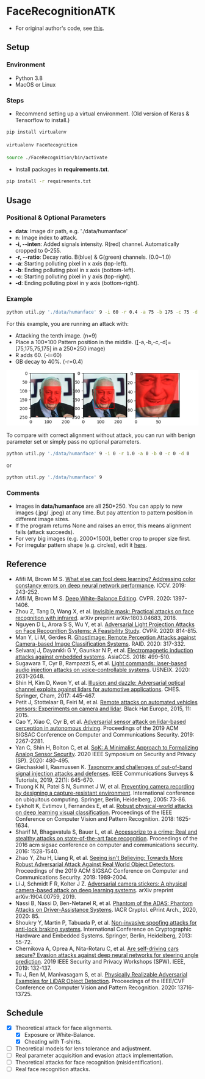 # FaceRecognitionATK
- For original author's code, see [this](https://github.com/krasserm/face-recognition).

## Setup
### Environment
* Python 3.8
* MacOS or Linux

### Steps
* Recommend setting up a virtual environment. (Old version of Keras & Tensorflow to install.)
```bash
pip install virtualenv

virtualenv FaceRecognition

source ./FaceRecognition/bin/activate
```
* Install packages in **requirements.txt**.
```bash
pip install -r requirements.txt
```

## Usage
### Positional & Optional Parameters
* **data**: Image dir path, e.g. './data/humanface'
* **n**: Image index to attack.
* **-i, --inten**: Added signals intensity. R(red) channel. Automatically cropped to 0-255.
* **-r, --ratio**: Decay ratio. B(blue) & G(green) channels. (0.0~1.0)
* **-a**: Starting polluting pixel in x axis (top-left).
* **-b**: Ending polluting pixel in x axis (bottom-left).
* **-c**: Starting polluting pixel in y axis (top-right).
* **-d**: Ending polluting pixel in y axis (bottom-right).

### Example
```bash
python util.py './data/humanface' 9 -i 60 -r 0.4 -a 75 -b 175 -c 75 -d 175
```
For this example, you are running an attack with:
* Attacking the tenth image. (n=9)
* Place a 100\*100 Pattern position in the middle. (\[-a,-b,-c,-d]=\[75,175,75,175] in a 250\*250 image)
* R adds 60. (-i=60)
* GB decay to 40%. (-r=0.4)

![](Figure_1.png)

To compare with correct alignment without attack, you can run with benign parameter set or simply pass no optional parameters.
```bash
python util.py './data/humanface' 9 -i 0 -r 1.0 -a 0 -b 0 -c 0 -d 0
```
or
```bash
python util.py './data/humanface' 9
```

### Comments
- Images in **data/humanface** are all 250\*250. You can apply to new images (.jpg/ .jpeg) at any time. But pay attention to pattern position in different image sizes.
- If the program returns None and raises an error, this means alignment fails (attack succeeds).
- For very big images (e.g. 2000\*1500), better crop to proper size first.
- For irregular pattern shape (e.g. circles), edit it [here](https://github.com/liuzey/FaceRecognitionATK/blob/762058053c6b2c42c6100410924bc5c1a41da809/contaminate.py#L25).

## Reference
* Afifi M, Brown M S. [What else can fool deep learning? Addressing color constancy errors on deep neural network performance](https://openaccess.thecvf.com/content_ICCV_2019/papers/Afifi_What_Else_Can_Fool_Deep_Learning_Addressing_Color_Constancy_Errors_ICCV_2019_paper.pdf). ICCV. 2019: 243-252.
* Afifi M, Brown M S. [Deep White-Balance Editing](https://openaccess.thecvf.com/content_CVPR_2020/papers/Afifi_Deep_White-Balance_Editing_CVPR_2020_paper.pdf). CVPR. 2020: 1397-1406.
* Zhou Z, Tang D, Wang X, et al. [Invisible mask: Practical attacks on face recognition with infrared](https://arxiv.org/pdf/1803.04683.pdf). arXiv preprint arXiv:1803.04683, 2018.
* Nguyen D L, Arora S S, Wu Y, et al. [Adversarial Light Projection Attacks on Face Recognition Systems: A Feasibility Study](https://openaccess.thecvf.com/content_CVPRW_2020/papers/w48/Nguyen_Adversarial_Light_Projection_Attacks_on_Face_Recognition_Systems_A_Feasibility_CVPRW_2020_paper.pdf). CVPR. 2020: 814-815.
* Man Y, Li M, Gerdes R. [GhostImage: Remote Perception Attacks against Camera-based Image Classification Systems](https://arxiv.org/pdf/2001.07792.pdf). RAID. 2020: 317-332.
* Selvaraj J, Dayanıklı G Y, Gaunkar N P, et al. [Electromagnetic induction attacks against embedded systems](https://dl.acm.org/doi/abs/10.1145/3196494.3196556). AsiaCCS. 2018: 499-510.
* Sugawara T, Cyr B, Rampazzi S, et al. [Light commands: laser-based audio injection attacks on voice-controllable systems](https://www.usenix.org/system/files/sec20-sugawara.pdf). USNEIX. 2020: 2631-2648.
* Shin H, Kim D, Kwon Y, et al. [Illusion and dazzle: Adversarial optical channel exploits against lidars for automotive applications](https://link.springer.com/chapter/10.1007/978-3-319-66787-4_22). CHES. Springer, Cham, 2017: 445-467.
* Petit J, Stottelaar B, Feiri M, et al. [Remote attacks on automated vehicles sensors: Experiments on camera and lidar](https://www.blackhat.com/docs/eu-15/materials/eu-15-Petit-Self-Driving-And-Connected-Cars-Fooling-Sensors-And-Tracking-Drivers-wp1.pdf). Black Hat Europe, 2015, 11: 2015.
* Cao Y, Xiao C, Cyr B, et al. [Adversarial sensor attack on lidar-based perception in autonomous driving](https://arxiv.org/pdf/1907.06826.pdf). Proceedings of the 2019 ACM SIGSAC Conference on Computer and Communications Security. 2019: 2267-2281.
* Yan C, Shin H, Bolton C, et al. [SoK: A Minimalist Approach to Formalizing Analog Sensor Security](http://www.connorbolton.com/papers/oakland2020-SoK.pdf). 2020 IEEE Symposium on Security and Privacy (SP). 2020: 480-495.
* Giechaskiel I, Rasmussen K. [Taxonomy and challenges of out-of-band signal injection attacks and defenses](https://ieeexplore.ieee.org/iel7/9739/5451756/08896847.pdf?casa_token=szxecPE70gEAAAAA:VvJLh7KJ08wWBKoX-boFkkhGEYWJEsWmgHVAiuN3-H6bSWHhn0bSCqXQlYpLIXvSyYZIfilTlRk). IEEE Communications Surveys & Tutorials, 2019, 22(1): 645-670.
* Truong K N, Patel S N, Summet J W, et al. [Preventing camera recording by designing a capture-resistant environment](http://www.rageuniversity.org/PRISONESCAPE/CCTV%20SURVEILLANCE%20PRISONS/neutralising%20cameras%20with%20pulsed%20flash.pdf). International conference on ubiquitous computing. Springer, Berlin, Heidelberg, 2005: 73-86.
* Eykholt K, Evtimov I, Fernandes E, et al. [Robust physical-world attacks on deep learning visual classification](https://openaccess.thecvf.com/content_cvpr_2018/papers/Eykholt_Robust_Physical-World_Attacks_CVPR_2018_paper.pdf). Proceedings of the IEEE Conference on Computer Vision and Pattern Recognition. 2018: 1625-1634.
* Sharif M, Bhagavatula S, Bauer L, et al. [Accessorize to a crime: Real and stealthy attacks on state-of-the-art face recognition](https://dl.acm.org/doi/pdf/10.1145/2976749.2978392?casa_token=i5WILqa5WdAAAAAA:Rr_wzEoPOdN0cd9lykedU065kowyXOuFiYnhERBs5B3sKJwf9ATr8V4MLyh9VQkyktrKD_Q4CzMiWg). Proceedings of the 2016 acm sigsac conference on computer and communications security. 2016: 1528-1540.
* Zhao Y, Zhu H, Liang R, et al. [Seeing isn't Believing: Towards More Robust Adversarial Attack Against Real World Object Detectors](https://dl.acm.org/doi/pdf/10.1145/3319535.3354259?casa_token=V_cJirt_ZtsAAAAA:VlJWXSqFBDcsY8-WBdqf4Wp5bpAv_H0ioVsfnP1iKS2F2QpJ8gpCZ8p1pSv6oBv_R-SqIEvJfT9vUQ). Proceedings of the 2019 ACM SIGSAC Conference on Computer and Communications Security. 2019: 1989-2004.
* Li J, Schmidt F R, Kolter J Z. [Adversarial camera stickers: A physical camera-based attack on deep learning systems](https://arxiv.org/pdf/1904.00759). arXiv preprint arXiv:1904.00759, 2019.
* Nassi B, Nassi D, Ben-Netanel R, et al. [Phantom of the ADAS: Phantom Attacks on Driver-Assistance Systems](https://pdfs.semanticscholar.org/0842/8fb2ce2732afbc9d91a63359cc603a25602a.pdf). IACR Cryptol. ePrint Arch., 2020, 2020: 85.
* Shoukry Y, Martin P, Tabuada P, et al. [Non-invasive spoofing attacks for anti-lock braking systems](https://eprint.iacr.org/2015/419.pdf). International Conference on Cryptographic Hardware and Embedded Systems. Springer, Berlin, Heidelberg, 2013: 55-72.
* Chernikova A, Oprea A, Nita-Rotaru C, et al. [Are self-driving cars secure? Evasion attacks against deep neural networks for steering angle prediction](https://ieeexplore.ieee.org/iel7/8834415/8844588/08844593.pdf?casa_token=8CxUaI_lVpMAAAAA:YyU9w0k1IYGCbO1LAj2rsWkbQG3dVdq4pVZ9bnPfJwNXd6ifL8HyAPKIQEnOCnbYotYgx6R3U2k). 2019 IEEE Security and Privacy Workshops (SPW). IEEE, 2019: 132-137.
* Tu J, Ren M, Manivasagam S, et al. [Physically Realizable Adversarial Examples for LiDAR Object Detection](http://openaccess.thecvf.com/content_CVPR_2020/papers/Tu_Physically_Realizable_Adversarial_Examples_for_LiDAR_Object_Detection_CVPR_2020_paper.pdf). Proceedings of the IEEE/CVF Conference on Computer Vision and Pattern Recognition. 2020: 13716-13725.

## Schedule
- [x] Theoretical attack for face alignments.
  - [x] Exposure or White-Balance.
  - [x] Cheating with T-shirts.
- [ ] Theoretical models for lens tolerance and adjustment.
- [ ] Real parameter acquisition and evasion attack implementation.
- [ ] Theoretical attacks for face recognition (misidentification).
- [ ] Real face recognition attacks.
